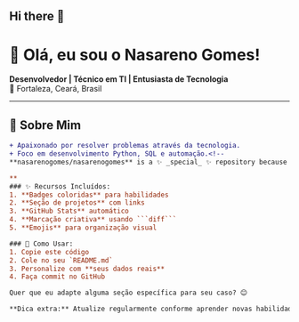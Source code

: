 ## Hi there 👋

# 👋 Olá, eu sou o Nasareno Gomes!

**Desenvolvedor | Técnico em TI | Entusiasta de Tecnologia**  
📍 Fortaleza, Ceará, Brasil  

---

## 🚀 Sobre Mim
```diff
+ Apaixonado por resolver problemas através da tecnologia.
+ Foco em desenvolvimento Python, SQL e automação.<!--
**nasarenogomes/nasarenogomes** is a ✨ _special_ ✨ repository because its `README.md` (this file) appears on your GitHub profile.

**
### ✨ Recursos Incluídos:
1. **Badges coloridas** para habilidades
2. **Seção de projetos** com links
3. **GitHub Stats** automático
4. **Marcação criativa** usando ```diff```
5. **Emojis** para organização visual

### 📌 Como Usar:
1. Copie este código
2. Cole no seu `README.md`
3. Personalize com **seus dados reais**
4. Faça commit no GitHub

Quer que eu adapte alguma seção específica para seu caso? 😊  

**Dica extra:** Atualize regularmente conforme aprender novas habilidades!**
